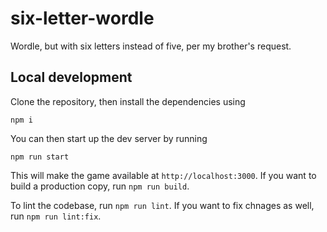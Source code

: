 # six-letter-wordle
Wordle, but with six letters instead of five, per my brother's request.

## Local development
Clone the repository, then install the dependencies using

```
npm i
```

You can then start up the dev server by running

```
npm run start
```

This will make the game available at `http://localhost:3000`. If you want to build a production copy, run `npm run build`.

To lint the codebase, run `npm run lint`. If you want to fix chnages as well, run `npm run lint:fix`.
